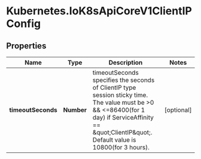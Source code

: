 # Kubernetes.IoK8sApiCoreV1ClientIPConfig

## Properties

Name | Type | Description | Notes
------------ | ------------- | ------------- | -------------
**timeoutSeconds** | **Number** | timeoutSeconds specifies the seconds of ClientIP type session sticky time. The value must be &gt;0 &amp;&amp; &lt;&#x3D;86400(for 1 day) if ServiceAffinity &#x3D;&#x3D; \&quot;ClientIP\&quot;. Default value is 10800(for 3 hours). | [optional] 


